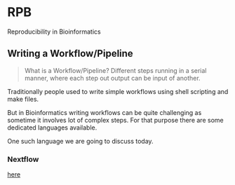 # RPB
Reproducibility in Bioinformatics

## Writing a Workflow/Pipeline

> What is a Workflow/Pipeline?
> Different steps running in a serial manner, where each step out output can be input of another.

Traditionally people used to write simple workflows using shell scripting and make files.

But in Bioinformatics writing workflows can be quite challenging as sometime it involves lot of complex steps. For that purpose there are some dedicated languages available. 

One such language we are going to discuss today.

### Nextflow

[here](nextflow/README.md)

